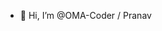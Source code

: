 - 👋 Hi, I’m @OMA-Coder / Pranav


<!---
OMA-Coder/OMA-Coder is a ✨ special ✨ repository because its `README.md` (this file) appears on your GitHub profile.
You can click the Preview link to take a look at your changes.
--->
